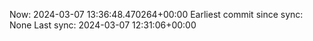 Now: 2024-03-07 13:36:48.470264+00:00 Earliest commit since sync: None Last sync: 2024-03-07 12:31:06+00:00
